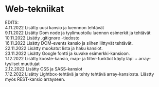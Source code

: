 # Web-tekniikat
EDITS: <br>
4.11.2022 Lisätty uusi kansio ja luennnon tehtävät <br>
9.11.2022 Lisätty Dom node ja tyylimuotoilu luennon esimerkit ja tehtävät <br>
10.11.2022 Lisätty .gitignore -tiedosto <br>
16.11.2022 Lisätty DOM-events kansio ja siihen liittyvät tehtävät. <br>
22.11.2022 Lisätty muokatut lista ja haku kansiot. <br>
23.11.2022 Lisätty Google fontti ja kuvake esimerkki-kansioon. <br>
1.12.2022 Lisätty kooste-kansio, map- ja filter-funktiot käyty läpi + array-tyyliset muuttujat <br>
2.12.2022 Lisätty CSS ja SASS-kansiot <br>
7.12.2022 Lisätty Lightbox-tehtävä ja tehty tehtävä array-kansiosta. Liästty myös REST-kansio arrayseen. <br>
